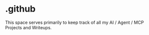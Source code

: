 # .github

This space serves primarily to keep track of all my AI / Agent / MCP Projects and Writeups.
